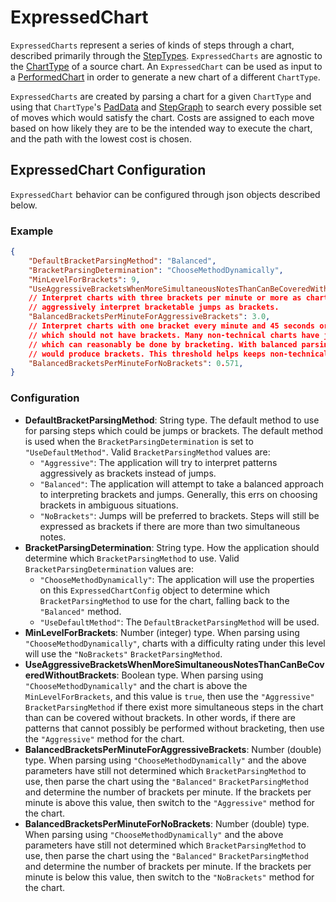 # ExpressedChart

`ExpressedCharts` represent a series of kinds of steps through a chart, described primarily through the [StepTypes](StepTypes.md). `ExpressedCharts` are agnostic to the [ChartType](ChartType.md) of a source chart. An `ExpressedChart` can be used as input to a [PerformedChart](PerformedChart.md) in order to generate a new chart of a different `ChartType`.

`ExpressedCharts` are created by parsing a chart for a given `ChartType` and using that `ChartType`'s [PadData](PadData.md) and [StepGraph](StepGraph.md) to search every possible set of moves which would satisfy the chart. Costs are assigned to each move based on how likely they are to be the intended way to execute the chart, and the path with the lowest cost is chosen.

## ExpressedChart Configuration

`ExpressedChart` behavior can be configured through json objects described below.

### Example

```json
{
	"DefaultBracketParsingMethod": "Balanced",
	"BracketParsingDetermination": "ChooseMethodDynamically",
	"MinLevelForBrackets": 9,
	"UseAggressiveBracketsWhenMoreSimultaneousNotesThanCanBeCoveredWithoutBrackets": true,
	// Interpret charts with three brackets per minute or more as charts which should
	// aggressively interpret bracketable jumps as brackets.
	"BalancedBracketsPerMinuteForAggressiveBrackets": 3.0,
	// Interpret charts with one bracket every minute and 45 seconds or less as charts
	// which should not have brackets. Many non-technical charts have jumps which patterns
	// which can reasonably be done by bracketing. With balanced parsing, these charts
	// would produce brackets. This threshold helps keeps non-technical charts bracket-free.
	"BalancedBracketsPerMinuteForNoBrackets": 0.571,
}
```

### Configuration

- **DefaultBracketParsingMethod**: String type. The default method to use for parsing steps which could be jumps or brackets. The default method is used when the `BracketParsingDetermination` is set to `"UseDefaultMethod"`. Valid `BracketParsingMethod` values are:
	- `"Aggressive"`: The application will try to interpret patterns aggressively as brackets instead of jumps.
	- `"Balanced"`: The application will attempt to take a balanced approach to interpreting brackets and jumps. Generally, this errs on choosing brackets in ambiguous situations.
	- `"NoBrackets"`: Jumps will be preferred to brackets. Steps will still be expressed as brackets if there are more than two simultaneous notes.
- **BracketParsingDetermination**: String type. How the application should determine which `BracketParsingMethod` to use. Valid `BracketParsingDetermination` values are:
	- `"ChooseMethodDynamically"`: The application will use the properties on this `ExpressedChartConfig` object to determine which `BracketParsingMethod` to use for the chart, falling back to the `"Balanced"` method.
	- `"UseDefaultMethod"`: The `DefaultBracketParsingMethod` will be used.
- **MinLevelForBrackets**: Number (integer) type. When parsing using `"ChooseMethodDynamically"`, charts with a difficulty rating under this level will use the `"NoBrackets"` `BracketParsingMethod`.
- **UseAggressiveBracketsWhenMoreSimultaneousNotesThanCanBeCoveredWithoutBrackets**: Boolean type. When parsing using `"ChooseMethodDynamically"` and the chart is above the `MinLevelForBrackets`, and this value is `true`, then use the `"Aggressive"` `BracketParsingMethod` if there exist more simultaneous steps in the chart than can be covered without brackets. In other words, if there are patterns that cannot possibly be performed without bracketing, then use the `"Aggressive"` method for the chart.
- **BalancedBracketsPerMinuteForAggressiveBrackets**: Number (double) type. When parsing using `"ChooseMethodDynamically"` and the above parameters have still not determined which `BracketParsingMethod` to use, then parse the chart using the `"Balanced"` `BracketParsingMethod` and determine the number of brackets per minute. If the brackets per minute is above this value, then switch to the `"Aggressive"` method for the chart.
- **BalancedBracketsPerMinuteForNoBrackets**: Number (double) type. When parsing using `"ChooseMethodDynamically"` and the above parameters have still not determined which `BracketParsingMethod` to use, then parse the chart using the `"Balanced"` `BracketParsingMethod` and determine the number of brackets per minute. If the brackets per minute is below this value, then switch to the `"NoBrackets"` method for the chart.